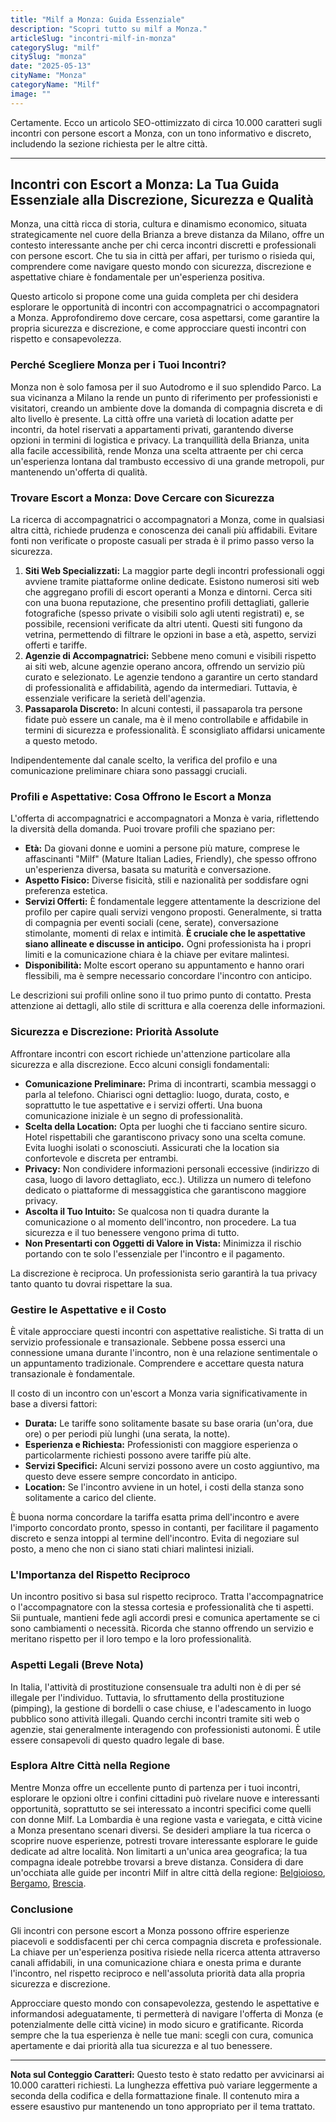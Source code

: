 ```yaml
---
title: "Milf a Monza: Guida Essenziale"
description: "Scopri tutto su milf a Monza."
articleSlug: "incontri-milf-in-monza" 
categorySlug: "milf"
citySlug: "monza"
date: "2025-05-13"
cityName: "Monza"
categoryName: "Milf"
image: ""
---
```


Certamente. Ecco un articolo SEO-ottimizzato di circa 10.000 caratteri sugli incontri con persone escort a Monza, con un tono informativo e discreto, includendo la sezione richiesta per le altre città.

---

## Incontri con Escort a Monza: La Tua Guida Essenziale alla Discrezione, Sicurezza e Qualità

Monza, una città ricca di storia, cultura e dinamismo economico, situata strategicamente nel cuore della Brianza a breve distanza da Milano, offre un contesto interessante anche per chi cerca incontri discretti e professionali con persone escort. Che tu sia in città per affari, per turismo o risieda qui, comprendere come navigare questo mondo con sicurezza, discrezione e aspettative chiare è fondamentale per un'esperienza positiva.

Questo articolo si propone come una guida completa per chi desidera esplorare le opportunità di incontri con accompagnatrici o accompagnatori a Monza. Approfondiremo dove cercare, cosa aspettarsi, come garantire la propria sicurezza e discrezione, e come approcciare questi incontri con rispetto e consapevolezza.

### Perché Scegliere Monza per i Tuoi Incontri?

Monza non è solo famosa per il suo Autodromo e il suo splendido Parco. La sua vicinanza a Milano la rende un punto di riferimento per professionisti e visitatori, creando un ambiente dove la domanda di compagnia discreta e di alto livello è presente. La città offre una varietà di location adatte per incontri, da hotel riservati a appartamenti privati, garantendo diverse opzioni in termini di logistica e privacy. La tranquillità della Brianza, unita alla facile accessibilità, rende Monza una scelta attraente per chi cerca un'esperienza lontana dal trambusto eccessivo di una grande metropoli, pur mantenendo un'offerta di qualità.

### Trovare Escort a Monza: Dove Cercare con Sicurezza

La ricerca di accompagnatrici o accompagnatori a Monza, come in qualsiasi altra città, richiede prudenza e conoscenza dei canali più affidabili. Evitare fonti non verificate o proposte casuali per strada è il primo passo verso la sicurezza.

1.  **Siti Web Specializzati:** La maggior parte degli incontri professionali oggi avviene tramite piattaforme online dedicate. Esistono numerosi siti web che aggregano profili di escort operanti a Monza e dintorni. Cerca siti con una buona reputazione, che presentino profili dettagliati, gallerie fotografiche (spesso private o visibili solo agli utenti registrati) e, se possibile, recensioni verificate da altri utenti. Questi siti fungono da vetrina, permettendo di filtrare le opzioni in base a età, aspetto, servizi offerti e tariffe.
2.  **Agenzie di Accompagnatrici:** Sebbene meno comuni e visibili rispetto ai siti web, alcune agenzie operano ancora, offrendo un servizio più curato e selezionato. Le agenzie tendono a garantire un certo standard di professionalità e affidabilità, agendo da intermediari. Tuttavia, è essenziale verificare la serietà dell'agenzia.
3.  **Passaparola Discreto:** In alcuni contesti, il passaparola tra persone fidate può essere un canale, ma è il meno controllabile e affidabile in termini di sicurezza e professionalità. È sconsigliato affidarsi unicamente a questo metodo.

Indipendentemente dal canale scelto, la verifica del profilo e una comunicazione preliminare chiara sono passaggi cruciali.

### Profili e Aspettative: Cosa Offrono le Escort a Monza

L'offerta di accompagnatrici e accompagnatori a Monza è varia, riflettendo la diversità della domanda. Puoi trovare profili che spaziano per:

*   **Età:** Da giovani donne e uomini a persone più mature, comprese le affascinanti "Milf" (Mature Italian Ladies, Friendly), che spesso offrono un'esperienza diversa, basata su maturità e conversazione.
*   **Aspetto Fisico:** Diverse fisicità, stili e nazionalità per soddisfare ogni preferenza estetica.
*   **Servizi Offerti:** È fondamentale leggere attentamente la descrizione del profilo per capire quali servizi vengono proposti. Generalmente, si tratta di compagnia per eventi sociali (cene, serate), conversazione stimolante, momenti di relax e intimità. **È cruciale che le aspettative siano allineate e discusse in anticipo.** Ogni professionista ha i propri limiti e la comunicazione chiara è la chiave per evitare malintesi.
*   **Disponibilità:** Molte escort operano su appuntamento e hanno orari flessibili, ma è sempre necessario concordare l'incontro con anticipo.

Le descrizioni sui profili online sono il tuo primo punto di contatto. Presta attenzione ai dettagli, allo stile di scrittura e alla coerenza delle informazioni.

### Sicurezza e Discrezione: Priorità Assolute

Affrontare incontri con escort richiede un'attenzione particolare alla sicurezza e alla discrezione. Ecco alcuni consigli fondamentali:

*   **Comunicazione Preliminare:** Prima di incontrarti, scambia messaggi o parla al telefono. Chiarisci ogni dettaglio: luogo, durata, costo, e soprattutto le tue aspettative e i servizi offerti. Una buona comunicazione iniziale è un segno di professionalità.
*   **Scelta della Location:** Opta per luoghi che ti facciano sentire sicuro. Hotel rispettabili che garantiscono privacy sono una scelta comune. Evita luoghi isolati o sconosciuti. Assicurati che la location sia confortevole e discreta per entrambi.
*   **Privacy:** Non condividere informazioni personali eccessive (indirizzo di casa, luogo di lavoro dettagliato, ecc.). Utilizza un numero di telefono dedicato o piattaforme di messaggistica che garantiscono maggiore privacy.
*   **Ascolta il Tuo Intuito:** Se qualcosa non ti quadra durante la comunicazione o al momento dell'incontro, non procedere. La tua sicurezza e il tuo benessere vengono prima di tutto.
*   **Non Presentarti con Oggetti di Valore in Vista:** Minimizza il rischio portando con te solo l'essenziale per l'incontro e il pagamento.

La discrezione è reciproca. Un professionista serio garantirà la tua privacy tanto quanto tu dovrai rispettare la sua.

### Gestire le Aspettative e il Costo

È vitale approcciare questi incontri con aspettative realistiche. Si tratta di un servizio professionale e transazionale. Sebbene possa esserci una connessione umana durante l'incontro, non è una relazione sentimentale o un appuntamento tradizionale. Comprendere e accettare questa natura transazionale è fondamentale.

Il costo di un incontro con un'escort a Monza varia significativamente in base a diversi fattori:

*   **Durata:** Le tariffe sono solitamente basate su base oraria (un'ora, due ore) o per periodi più lunghi (una serata, la notte).
*   **Esperienza e Richiesta:** Professionisti con maggiore esperienza o particolarmente richiesti possono avere tariffe più alte.
*   **Servizi Specifici:** Alcuni servizi possono avere un costo aggiuntivo, ma questo deve essere sempre concordato in anticipo.
*   **Location:** Se l'incontro avviene in un hotel, i costi della stanza sono solitamente a carico del cliente.

È buona norma concordare la tariffa esatta prima dell'incontro e avere l'importo concordato pronto, spesso in contanti, per facilitare il pagamento discreto e senza intoppi al termine dell'incontro. Evita di negoziare sul posto, a meno che non ci siano stati chiari malintesi iniziali.

### L'Importanza del Rispetto Reciproco

Un incontro positivo si basa sul rispetto reciproco. Tratta l'accompagnatrice o l'accompagnatore con la stessa cortesia e professionalità che ti aspetti. Sii puntuale, mantieni fede agli accordi presi e comunica apertamente se ci sono cambiamenti o necessità. Ricorda che stanno offrendo un servizio e meritano rispetto per il loro tempo e la loro professionalità.

### Aspetti Legali (Breve Nota)

In Italia, l'attività di prostituzione consensuale tra adulti non è di per sé illegale per l'individuo. Tuttavia, lo sfruttamento della prostituzione (pimping), la gestione di bordelli o case chiuse, e l'adescamento in luogo pubblico sono attività illegali. Quando cerchi incontri tramite siti web o agenzie, stai generalmente interagendo con professionisti autonomi. È utile essere consapevoli di questo quadro legale di base.

### Esplora Altre Città nella Regione

Mentre Monza offre un eccellente punto di partenza per i tuoi incontri, esplorare le opzioni oltre i confini cittadini può rivelare nuove e interessanti opportunità, soprattutto se sei interessato a incontri specifici come quelli con donne Milf. La Lombardia è una regione vasta e variegata, e città vicine a Monza presentano scenari diversi. Se desideri ampliare la tua ricerca o scoprire nuove esperienze, potresti trovare interessante esplorare le guide dedicate ad altre località. Non limitarti a un'unica area geografica; la tua compagna ideale potrebbe trovarsi a breve distanza. Considera di dare un'occhiata alle guide per incontri Milf in altre città della regione: [Belgioioso](/belgioioso/milf/incontri-milf-in-belgioioso), [Bergamo](/bergamo/milf/incontri-milf-in-bergamo), [Brescia](/brescia/milf/incontri-milf-in-brescia).

### Conclusione

Gli incontri con persone escort a Monza possono offrire esperienze piacevoli e soddisfacenti per chi cerca compagnia discreta e professionale. La chiave per un'esperienza positiva risiede nella ricerca attenta attraverso canali affidabili, in una comunicazione chiara e onesta prima e durante l'incontro, nel rispetto reciproco e nell'assoluta priorità data alla propria sicurezza e discrezione.

Approcciare questo mondo con consapevolezza, gestendo le aspettative e informandosi adeguatamente, ti permetterà di navigare l'offerta di Monza (e potenzialmente delle città vicine) in modo sicuro e gratificante. Ricorda sempre che la tua esperienza è nelle tue mani: scegli con cura, comunica apertamente e dai priorità alla tua sicurezza e al tuo benessere.

---

**Nota sul Conteggio Caratteri:** Questo testo è stato redatto per avvicinarsi ai 10.000 caratteri richiesti. La lunghezza effettiva può variare leggermente a seconda della codifica e della formattazione finale. Il contenuto mira a essere esaustivo pur mantenendo un tono appropriato per il tema trattato.
